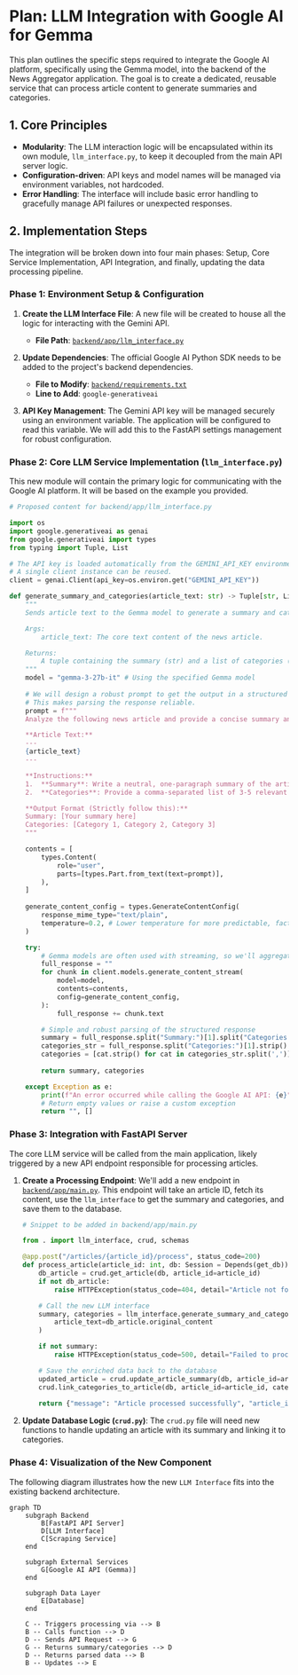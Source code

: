 # Plan: LLM Integration with Google AI for Gemma

This plan outlines the specific steps required to integrate the Google AI platform, specifically using the Gemma model, into the backend of the News Aggregator application. The goal is to create a dedicated, reusable service that can process article content to generate summaries and categories.

## 1. Core Principles

*   **Modularity**: The LLM interaction logic will be encapsulated within its own module, `llm_interface.py`, to keep it decoupled from the main API server logic.
*   **Configuration-driven**: API keys and model names will be managed via environment variables, not hardcoded.
*   **Error Handling**: The interface will include basic error handling to gracefully manage API failures or unexpected responses.

## 2. Implementation Steps

The integration will be broken down into four main phases: Setup, Core Service Implementation, API Integration, and finally, updating the data processing pipeline.

### Phase 1: Environment Setup & Configuration

1.  **Create the LLM Interface File**: A new file will be created to house all the logic for interacting with the Gemini API.
    *   **File Path**: [`backend/app/llm_interface.py`](backend/app/llm_interface.py)

2.  **Update Dependencies**: The official Google AI Python SDK needs to be added to the project's backend dependencies.
    *   **File to Modify**: [`backend/requirements.txt`](backend/requirements.txt)
    *   **Line to Add**: `google-generativeai`

3.  **API Key Management**: The Gemini API key will be managed securely using an environment variable. The application will be configured to read this variable. We will add this to the FastAPI settings management for robust configuration.

### Phase 2: Core LLM Service Implementation (`llm_interface.py`)

This new module will contain the primary logic for communicating with the Google AI platform. It will be based on the example you provided.

```python
# Proposed content for backend/app/llm_interface.py

import os
import google.generativeai as genai
from google.generativeai import types
from typing import Tuple, List

# The API key is loaded automatically from the GEMINI_API_KEY environment variable.
# A single client instance can be reused.
client = genai.Client(api_key=os.environ.get("GEMINI_API_KEY"))

def generate_summary_and_categories(article_text: str) -> Tuple[str, List[str]]:
    """
    Sends article text to the Gemma model to generate a summary and categories.

    Args:
        article_text: The core text content of the news article.

    Returns:
        A tuple containing the summary (str) and a list of categories (List[str]).
    """
    model = "gemma-3-27b-it" # Using the specified Gemma model
    
    # We will design a robust prompt to get the output in a structured format.
    # This makes parsing the response reliable.
    prompt = f"""
    Analyze the following news article and provide a concise summary and a list of relevant categories.

    **Article Text:**
    ---
    {article_text}
    ---

    **Instructions:**
    1.  **Summary**: Write a neutral, one-paragraph summary of the article.
    2.  **Categories**: Provide a comma-separated list of 3-5 relevant categories (e.g., "Technology", "Artificial Intelligence", "Business").

    **Output Format (Strictly follow this):**
    Summary: [Your summary here]
    Categories: [Category 1, Category 2, Category 3]
    """

    contents = [
        types.Content(
            role="user",
            parts=[types.Part.from_text(text=prompt)],
        ),
    ]
    
    generate_content_config = types.GenerateContentConfig(
        response_mime_type="text/plain",
        temperature=0.2, # Lower temperature for more predictable, factual output
    )

    try:
        # Gemma models are often used with streaming, so we'll aggregate the response.
        full_response = ""
        for chunk in client.models.generate_content_stream(
            model=model,
            contents=contents,
            config=generate_content_config,
        ):
            full_response += chunk.text

        # Simple and robust parsing of the structured response
        summary = full_response.split("Summary:")[1].split("Categories:")[0].strip()
        categories_str = full_response.split("Categories:")[1].strip()
        categories = [cat.strip() for cat in categories_str.split(',')]
        
        return summary, categories

    except Exception as e:
        print(f"An error occurred while calling the Google AI API: {e}")
        # Return empty values or raise a custom exception
        return "", []

```

### Phase 3: Integration with FastAPI Server

The core LLM service will be called from the main application, likely triggered by a new API endpoint responsible for processing articles.

1.  **Create a Processing Endpoint**: We'll add a new endpoint in [`backend/app/main.py`](backend/app/main.py). This endpoint will take an article ID, fetch its content, use the `llm_interface` to get the summary and categories, and save them to the database.

    ```python
    # Snippet to be added in backend/app/main.py

    from . import llm_interface, crud, schemas

    @app.post("/articles/{article_id}/process", status_code=200)
    def process_article(article_id: int, db: Session = Depends(get_db)):
        db_article = crud.get_article(db, article_id=article_id)
        if not db_article:
            raise HTTPException(status_code=404, detail="Article not found")

        # Call the new LLM interface
        summary, categories = llm_interface.generate_summary_and_categories(
            article_text=db_article.original_content
        )

        if not summary:
            raise HTTPException(status_code=500, detail="Failed to process article with LLM")

        # Save the enriched data back to the database
        updated_article = crud.update_article_summary(db, article_id=article_id, summary=summary)
        crud.link_categories_to_article(db, article_id=article_id, categories=categories)
        
        return {"message": "Article processed successfully", "article_id": article_id}
    ```

2.  **Update Database Logic (`crud.py`)**: The `crud.py` file will need new functions to handle updating an article with its summary and linking it to categories.

### Phase 4: Visualization of the New Component

The following diagram illustrates how the new `LLM Interface` fits into the existing backend architecture.

```mermaid
graph TD
    subgraph Backend
        B[FastAPI API Server]
        D[LLM Interface]
        C[Scraping Service]
    end

    subgraph External Services
        G[Google AI API (Gemma)]
    end
    
    subgraph Data Layer
        E[Database]
    end

    C -- Triggers processing via --> B
    B -- Calls function --> D
    D -- Sends API Request --> G
    G -- Returns summary/categories --> D
    D -- Returns parsed data --> B
    B -- Updates --> E
```